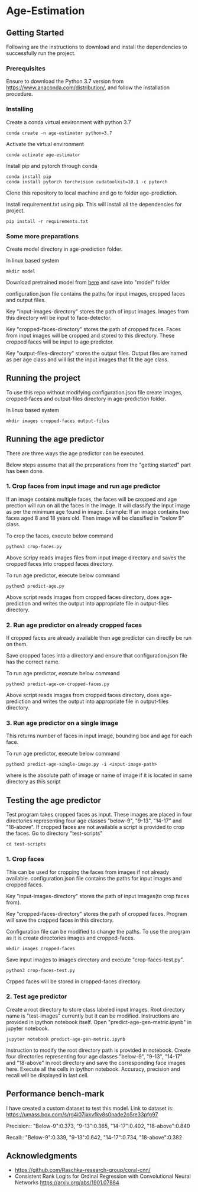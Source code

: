 # Age-Estimation

## Getting Started

Following are the instructions to download and install the dependencies to successfully run the project.

### Prerequisites
Ensure to download the Python 3.7 version from https://www.anaconda.com/distribution/, and follow the installation procedure.

### Installing

Create a conda virtual environment with python 3.7

```
conda create -n age-estimator python=3.7
```

Activate the virtual environment

```
conda activate age-estimator
```

Install pip and pytorch through conda

```
conda install pip
conda install pytorch torchvision cudatoolkit=10.1 -c pytorch
```
Clone this repository to local machine and go to folder age-prediction.

Install requirement.txt using pip. This will install all the dependencies for project.

```
pip install -r requirements.txt
```
### Some more preparations

Create model directory in age-prediction folder.

In linux based system

```
mkdir model
```
Download pretrained model from <a href="https://drive.google.com/open?id=104wwZcCl9Z3Nvq5NfxQoX7XyJHa3c95J">here</a>
and save into "model" folder

configuration.json file contains the paths for input images, cropped faces and output files.

Key "input-images-directory" stores the path of input images. Images from this directory will be input to face-detector.

Key "cropped-faces-directory" stores the path of cropped faces. Faces from input images will be cropped and stored to this directory.
These cropped faces will be input to age predictor.

Key "output-files-directory" stores the output files. Output files are named as per age class and will list the input images that fit the age class.  
## Running the project

To use this repo without modifying configuration.json file create images, cropped-faces and output-files directory in age-prediction folder.

In linux based system

```
mkdir images cropped-faces output-files
```

## Running the age predictor
There are three ways the age predictor can be executed.

Below steps assume that all the preparations from the "getting started" part has been done.

### 1. Crop faces from input image and run age predictor
If an image contains multiple faces, the faces will be cropped and age prection will run on all the faces in the image. It will classify the
input image as per the minimum age found in image. Example: If an image contains two faces aged 8 and 18 years old. Then image will be classified in
"below 9" class.

To crop the faces, execute below command
```
python3 crop-faces.py
```
Above scripy reads images files from input image directory and saves the cropped faces into cropped faces directory.

To run age predictor, execute below command
```
python3 predict-age.py
```
Above script reads images from cropped faces directory, does age-prediction and writes the output into appropriate file in output-files directory.

### 2. Run age predictor on already cropped faces

If cropped faces are already available then age predictor can directly be run on them. 

Save cropped faces into a directory and ensure that configuration.json file has the correct name.

To run age predictor, execute below command
```
python3 predict-age-on-cropped-faces.py
```
Above script reads images from cropped faces directory, does age-prediction and writes the output into appropriate file in output-files directory.

### 3. Run age predictor on a single image
This returns number of faces in input image, bounding box and age for each face.

To run age predictor, execute below command
```
python3 predict-age-single-image.py -i <input-image-path>
```
where <image-path> is the absolute path of image or name of image if it is located in same directory as this script
  
## Testing the age predictor
Test program takes cropped faces as input. These images are placed in four directories representing four age classes "below-9", "9-13", "14-17" and "18-above". If cropped faces are not available a script is provided to crop the faces.
Go to directory "test-scripts"
```
cd test-scripts
```
### 1. Crop faces
This can be used for cropping the faces from images if not already available.
configuration.json file contains the paths for input images and cropped faces.

Key "input-images-directory" stores the path of input images(to crop faces from).

Key "cropped-faces-directory" stores the path of cropped faces. Program will save the cropped faces in this directory.

Configuration file can be modified to change the paths. To use the program as it is create directories images and cropped-faces.
```
mkdir images cropped-faces
```
Save input images to images directory and execute "crop-faces-test.py".
```
python3 crop-faces-test.py
```
Crpped faces will be stored in cropped-faces directory.

### 2. Test age predictor
Create a root directory to store class labeled input images. Root directory name is "test-images" currently but it can be modified. Instructions are provided in ipython notebook itself.
Open "predict-age-gen-metric.ipynb" in jupyter notebook.
```
jupyter notebook predict-age-gen-metric.ipynb
```
Instruction to modify the root directory path is provided in notebook. Create four directories representing four age classes "below-9", "9-13", "14-17" and "18-above" in root directory and save the corresponding face images here. Execute all the cells in ipython notebook. Accuracy, precision and recall will be displayed in last cell.

## Performance bench-mark
I have created a custom dataset to test this model. Link to dataset is: https://umass.box.com/s/rg4i07jxkvfky8s0nade2o5re33pfg97

Precision:: "Below-9":0.373,	"9-13":0.365,	"14-17":0.402,	"18-above":0.840

Recall::	"Below-9":0.339,	"9-13":0.642,	"14-17":0.734,	"18-above":0.382


## Acknowledgments

* https://github.com/Raschka-research-group/coral-cnn/
* Consistent Rank Logits for Ordinal Regression with Convolutional Neural Networks https://arxiv.org/abs/1901.07884
